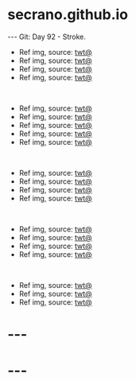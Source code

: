 # secrano.github.io

--- Git: Day 92 - Stroke.

- Ref img, source: [twt@](https://x.com/nihmune/status/1819438161212346508)
- Ref img, source: [twt@](https://x.com/pewpiece/status/1819899303143375303)
- Ref img, source: [twt@](https://x.com/critical_reflex/status/1818506865258500303)
- Ref img, source: [twt@](https://x.com/silv_ex/status/1819715637540950327)

<br/>

- Ref img, source: [twt@](https://x.com/MangaContexts/status/1819725915435254213)
- Ref img, source: [twt@](https://x.com/msfujoshi23/status/1819885465107071106)
- Ref img, source: [twt@](https://x.com/miniapeur/status/1819926391569162522)
- Ref img, source: [twt@](https://x.com/xbtGBH/status/1819708596709388508)
- Ref img, source: [twt@](https://x.com/qiandailove/status/1820019020424167703)

<br/>

- Ref img, source: [twt@](https://x.com/Dino_illus/status/1819985481318240654)
- Ref img, source: [twt@](https://x.com/sori_cosplay/status/1819978065919008975)
- Ref img, source: [twt@](https://x.com/loong_blo/status/1819654012251369814)
- Ref img, source: [twt@](https://x.com/ying0yi/status/1819583208520142896)

<br/>

- Ref img, source: [twt@](https://x.com/noland0707/status/1819382272799527426)
- Ref img, source: [twt@](https://x.com/contextdogs/status/1819754447167508987)
- Ref img, source: [twt@](https://x.com/ShouldHaveCat/status/1819777697536487690)
- Ref img, source: [twt@](https://x.com/GifsAnime_/status/1819484930432528467)

<br/>

- Ref img, source: [twt@](https://x.com/majeliskucing/status/1819677087709729178)
- Ref img, source: [twt@](https://x.com/itswords_/status/1819742638066618790)
- Ref img, source: [twt@](https://x.com/TheHotterDancer/status/1819578960730378547)

# ---
# ---
